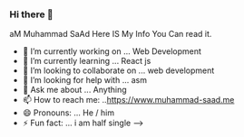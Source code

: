 ### Hi there 👋


aM Muhammad SaAd Here IS My Info You Can read it.

- 🔭 I’m currently working on ... Web Development
- 🌱 I’m currently learning ... React js
- 👯 I’m looking to collaborate on ... web development
- 🤔 I’m looking for help with ... asm
- 💬 Ask me about ... Anything
- 📫 How to reach me: ..https://www.muhammad-saad.me
- 😄 Pronouns: ... He / him
- ⚡ Fun fact: ... i am half single
-->
